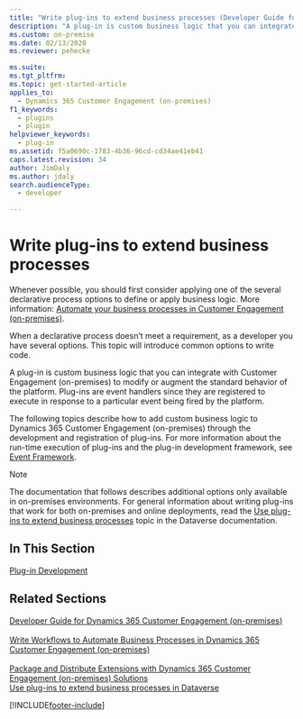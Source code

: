 ```yaml
---
title: "Write plug-ins to extend business processes (Developer Guide for Dynamics 365 Customer Engagement (on-premises)) | MicrosoftDocs"
description: "A plug-in is custom business logic that you can integrate with Dynamics 365 Customer Engagement (on-premises) Customer Engagement to modify or augment the standard behavior of the platform. Plug-ins are event handlers since they are registered to execute in response to a particular event being fired by the platform."
ms.custom: on-premise
ms.date: 02/13/2020
ms.reviewer: pehecke

ms.suite: 
ms.tgt_pltfrm: 
ms.topic: get-started-article
applies_to: 
  - Dynamics 365 Customer Engagement (on-premises)
f1_keywords: 
  - plugins
  - plugin
helpviewer_keywords: 
  - plug-in
ms.assetid: f5a0690c-1783-4b36-96cd-cd34ae41eb41
caps.latest.revision: 34
author: JimDaly
ms.author: jdaly
search.audienceType: 
  - developer

---
```

# Write plug-ins to extend business processes

Whenever possible, you should first consider applying one of the several declarative process options to define or apply business logic. More information: [Automate your business processes in Customer Engagement (on-premises)](automate-business-processes-customer-engagement.md).

When a declarative process doesn’t meet a requirement, as a developer you have several options. This topic will introduce common options to write code.

A plug-in is custom business logic that you can integrate with Customer Engagement (on-premises) to modify or augment the standard behavior of the platform. Plug-ins are event handlers since they are registered to execute in response to a particular event being fired by the platform.
  
 The following topics describe how to add custom business logic to Dynamics 365 Customer Engagement (on-premises) through the development and registration of plug-ins. For more information about the run-time execution of plug-ins and the plug-in development framework, see [Event Framework](/powerapps/developer/common-data-service/event-framework). 

> [!NOTE]
> The documentation that follows describes additional options only available in on-premises environments. For general information about writing plug-ins that work for both on-premises and online deployments, read the [Use plug-ins to extend business processes](/powerapps/developer/common-data-service/plug-ins) topic in the Dataverse documentation.

## In This Section  
[Plug-in Development](plugin-development.md)
  
## Related Sections  
 [Developer Guide for Dynamics 365 Customer Engagement (on-premises)](overview.md)<br />     
 [Write Workflows to Automate Business Processes in Dynamics 365 Customer Engagement (on-premises)](automate-business-processes-customer-engagement.md)<br />     
 [Package and Distribute Extensions with Dynamics 365 Customer Engagement (on-premises) Solutions](package-distribute-extensions-use-solutions.md)<br /> 
 [Use plug-ins to extend business processes in Dataverse](/powerapps/developer/common-data-service/plug-ins)


[!INCLUDE[footer-include](../../../includes/footer-banner.md)]

